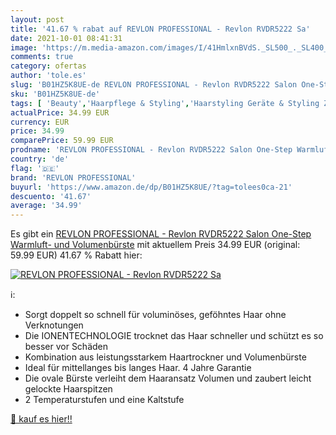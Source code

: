 ```yaml
---
layout: post
title: '41.67 % rabat auf REVLON PROFESSIONAL - Revlon RVDR5222 Sa'
date: 2021-10-01 08:41:31
image: 'https://m.media-amazon.com/images/I/41HmlxnBVdS._SL500_._SL400_.jpg'
comments: true
category: ofertas
author: 'tole.es'
slug: 'B01HZ5K8UE-de REVLON PROFESSIONAL - Revlon RVDR5222 Salon One-Step...'
sku: 'B01HZ5K8UE-de'
tags: [ 'Beauty','Haarpflege & Styling','Haarstyling Geräte & Styling Zubehör','Stylingbürsten','revlon professional', ]
actualPrice: 34.99 EUR
currency: EUR
price: 34.99
comparePrice: 59.99 EUR
prodname: 'REVLON PROFESSIONAL - Revlon RVDR5222 Salon One-Step Warmluft- und Volumenbürste'
country: 'de'
flag: '🇩🇪'
brand: 'REVLON PROFESSIONAL'
buyurl: 'https://www.amazon.de/dp/B01HZ5K8UE/?tag=tolees0ca-21'
descuento: '41.67'
average: '34.99'
---
```


Es gibt ein [REVLON PROFESSIONAL - Revlon RVDR5222 Salon One-Step Warmluft- und Volumenbürste](https://www.amazon.de/dp/B01HZ5K8UE/?tag=tolees0ca-21) mit aktuellem Preis 34.99 EUR (original: 59.99 EUR) 41.67 % Rabatt hier:

[![REVLON PROFESSIONAL - Revlon RVDR5222 Sa](https://m.media-amazon.com/images/I/41HmlxnBVdS._SL500_._SL400_.jpg)](https://www.amazon.de/dp/B01HZ5K8UE/?tag=tolees0ca-21)

ℹ️:

- Sorgt doppelt so schnell für voluminöses, geföhntes Haar ohne Verknotungen
- Die IONENTECHNOLOGIE trocknet das Haar schneller und schützt es so besser vor Schäden
- Kombination aus leistungsstarkem Haartrockner und Volumenbürste
- Ideal für mittellanges bis langes Haar. 4 Jahre Garantie
- Die ovale Bürste verleiht dem Haaransatz Volumen und zaubert leicht gelockte Haarspitzen
- 2 Temperaturstufen und eine Kaltstufe

[🛒 kauf es hier!!](https://www.amazon.de/dp/B01HZ5K8UE/?tag=tolees0ca-21)
